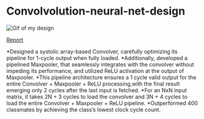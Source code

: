 
# Convolvolution-neural-net-design
![Gif of my design](https://github.com/AbhinayOja/Convolvolution-neural-net-design/blob/main/Convolution_MaxPooling.gif)

[ Report ](https://github.com/AbhinayOja/Convolvolution-neural-net-design/blob/main/Efficient%20Systolic%20Array%20Convolution%20with%20Pipelined%20MaxPooling%20and%20ReLU%20(1).pdf)


*Designed a systolic array-based Convolver, carefully optimizing its pipeline for 1-cycle output when fully loaded.
*Additionally, developed a pipelined Maxpooler, that seamlessly integrates with the convolver without impeding its performance, and utilized ReLU activation at the output of Maxpooler.
*This pipeline architecture ensures a 1 cycle valid output for the entire Convolver + Maxpooler + ReLU processing,with the final result emerging only 2 cycles after the last input is fetched.
*For an NxN input matrix, it takes 2N + 3 cycles to load the convolver and 3N + 4 cycles to load the entire Convolver + Maxpooler + ReLU pipeline.
*Outperformed 400 classmates by achieving the class’s lowest clock cycle count.
